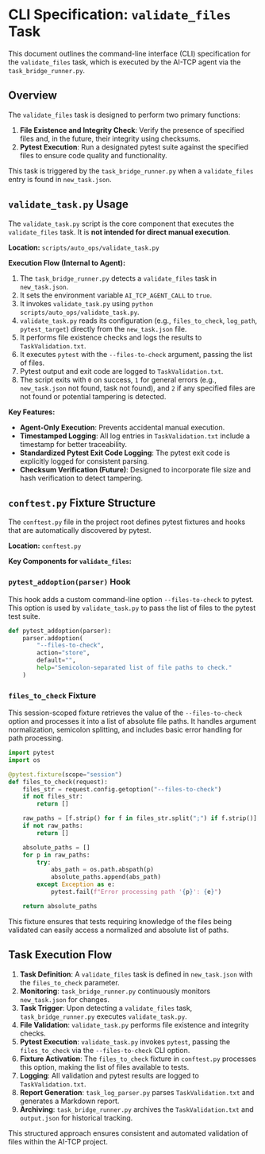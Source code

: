 
# CLI Specification: `validate_files` Task

This document outlines the command-line interface (CLI) specification for the `validate_files` task, which is executed by the AI-TCP agent via the `task_bridge_runner.py`.

## Overview

The `validate_files` task is designed to perform two primary functions:
1.  **File Existence and Integrity Check**: Verify the presence of specified files and, in the future, their integrity using checksums.
2.  **Pytest Execution**: Run a designated pytest suite against the specified files to ensure code quality and functionality.

This task is triggered by the `task_bridge_runner.py` when a `validate_files` entry is found in `new_task.json`.

## `validate_task.py` Usage

The `validate_task.py` script is the core component that executes the `validate_files` task. It is **not intended for direct manual execution**.

**Location:** `scripts/auto_ops/validate_task.py`

**Execution Flow (Internal to Agent):**

1.  The `task_bridge_runner.py` detects a `validate_files` task in `new_task.json`.
2.  It sets the environment variable `AI_TCP_AGENT_CALL` to `true`.
3.  It invokes `validate_task.py` using `python scripts/auto_ops/validate_task.py`.
4.  `validate_task.py` reads its configuration (e.g., `files_to_check`, `log_path`, `pytest_target`) directly from the `new_task.json` file.
5.  It performs file existence checks and logs the results to `TaskValidation.txt`.
6.  It executes `pytest` with the `--files-to-check` argument, passing the list of files.
7.  Pytest output and exit code are logged to `TaskValidation.txt`.
8.  The script exits with `0` on success, `1` for general errors (e.g., `new_task.json` not found, task not found), and `2` if any specified files are not found or potential tampering is detected.

**Key Features:**

*   **Agent-Only Execution**: Prevents accidental manual execution.
*   **Timestamped Logging**: All log entries in `TaskValidation.txt` include a timestamp for better traceability.
*   **Standardized Pytest Exit Code Logging**: The pytest exit code is explicitly logged for consistent parsing.
*   **Checksum Verification (Future)**: Designed to incorporate file size and hash verification to detect tampering.

## `conftest.py` Fixture Structure

The `conftest.py` file in the project root defines pytest fixtures and hooks that are automatically discovered by pytest.

**Location:** `conftest.py`

**Key Components for `validate_files`:**

### `pytest_addoption(parser)` Hook

This hook adds a custom command-line option `--files-to-check` to pytest. This option is used by `validate_task.py` to pass the list of files to the pytest test suite.

```python
def pytest_addoption(parser):
    parser.addoption(
        "--files-to-check",
        action="store",
        default="",
        help="Semicolon-separated list of file paths to check."
    )
```

### `files_to_check` Fixture

This session-scoped fixture retrieves the value of the `--files-to-check` option and processes it into a list of absolute file paths. It handles argument normalization, semicolon splitting, and includes basic error handling for path processing.

```python
import pytest
import os

@pytest.fixture(scope="session")
def files_to_check(request):
    files_str = request.config.getoption("--files-to-check")
    if not files_str:
        return []

    raw_paths = [f.strip() for f in files_str.split(";") if f.strip()]
    if not raw_paths:
        return []

    absolute_paths = []
    for p in raw_paths:
        try:
            abs_path = os.path.abspath(p)
            absolute_paths.append(abs_path)
        except Exception as e:
            pytest.fail(f"Error processing path '{p}': {e}")

    return absolute_paths
```

This fixture ensures that tests requiring knowledge of the files being validated can easily access a normalized and absolute list of paths.

## Task Execution Flow

1.  **Task Definition**: A `validate_files` task is defined in `new_task.json` with the `files_to_check` parameter.
2.  **Monitoring**: `task_bridge_runner.py` continuously monitors `new_task.json` for changes.
3.  **Task Trigger**: Upon detecting a `validate_files` task, `task_bridge_runner.py` executes `validate_task.py`.
4.  **File Validation**: `validate_task.py` performs file existence and integrity checks.
5.  **Pytest Execution**: `validate_task.py` invokes `pytest`, passing the `files_to_check` via the `--files-to-check` CLI option.
6.  **Fixture Activation**: The `files_to_check` fixture in `conftest.py` processes this option, making the list of files available to tests.
7.  **Logging**: All validation and pytest results are logged to `TaskValidation.txt`.
8.  **Report Generation**: `task_log_parser.py` parses `TaskValidation.txt` and generates a Markdown report.
9.  **Archiving**: `task_bridge_runner.py` archives the `TaskValidation.txt` and `output.json` for historical tracking.

This structured approach ensures consistent and automated validation of files within the AI-TCP project.
